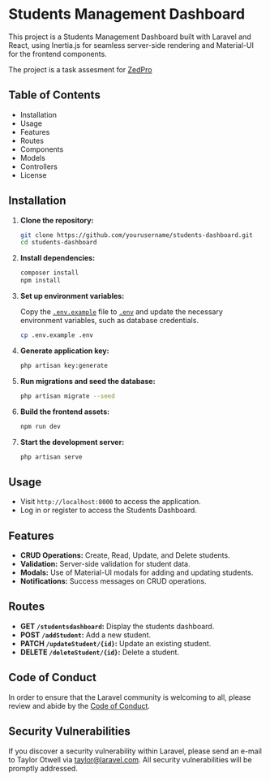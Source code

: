 # Students Management Dashboard

This project is a Students Management Dashboard built with Laravel and React, using Inertia.js for seamless server-side rendering and Material-UI for the frontend components.

The project is a task assesment for [ZedPro](#)

## Table of Contents

- Installation
- Usage
- Features
- Routes
- Components
- Models
- Controllers
- License

## Installation

1. **Clone the repository:**

    ```sh
    git clone https://github.com/yourusername/students-dashboard.git
    cd students-dashboard
    ```

2. **Install dependencies:**

    ```sh
    composer install
    npm install
    ```

3. **Set up environment variables:**

    Copy the [`.env.example`](command:_github.copilot.openRelativePath?%5B%7B%22scheme%22%3A%22file%22%2C%22authority%22%3A%22%22%2C%22path%22%3A%22%2FUsers%2Faiyadzamirabuhassan%2Flaravel-app%2Fstudash%2F.env.example%22%2C%22query%22%3A%22%22%2C%22fragment%22%3A%22%22%7D%5D "/Users/aiyadzamirabuhassan/laravel-app/studash/.env.example") file to [`.env`](command:_github.copilot.openRelativePath?%5B%7B%22scheme%22%3A%22file%22%2C%22authority%22%3A%22%22%2C%22path%22%3A%22%2FUsers%2Faiyadzamirabuhassan%2Flaravel-app%2Fstudash%2F.env%22%2C%22query%22%3A%22%22%2C%22fragment%22%3A%22%22%7D%5D "/Users/aiyadzamirabuhassan/laravel-app/studash/.env") and update the necessary environment variables, such as database credentials.

    ```sh
    cp .env.example .env
    ```

4. **Generate application key:**

    ```sh
    php artisan key:generate
    ```

5. **Run migrations and seed the database:**

    ```sh
    php artisan migrate --seed
    ```

6. **Build the frontend assets:**

    ```sh
    npm run dev
    ```

7. **Start the development server:**

    ```sh
    php artisan serve

## Usage

- Visit `http://localhost:8000` to access the application.
- Log in or register to access the Students Dashboard.

## Features

- **CRUD Operations:** Create, Read, Update, and Delete students.
- **Validation:** Server-side validation for student data.
- **Modals:** Use of Material-UI modals for adding and updating students.
- **Notifications:** Success messages on CRUD operations.

## Routes

- **GET `/studentsdashboard`:** Display the students dashboard.
- **POST `/addStudent`:** Add a new student.
- **PATCH `/updateStudent/{id}`:** Update an existing student.
- **DELETE `/deleteStudent/{id}`:** Delete a student.

## Code of Conduct

In order to ensure that the Laravel community is welcoming to all, please review and abide by the [Code of Conduct](https://laravel.com/docs/contributions#code-of-conduct).

## Security Vulnerabilities

If you discover a security vulnerability within Laravel, please send an e-mail to Taylor Otwell via [taylor@laravel.com](mailto:taylor@laravel.com). All security vulnerabilities will be promptly addressed.